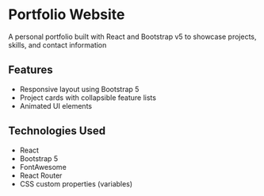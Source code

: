 # Portfolio Website
A personal portfolio built with React and Bootstrap v5 to showcase projects, skills, and contact information

## Features
- Responsive layout using Bootstrap 5
- Project cards with collapsible feature lists
- Animated UI elements

## Technologies Used
- React
- Bootstrap 5
- FontAwesome
- React Router
- CSS custom properties (variables)